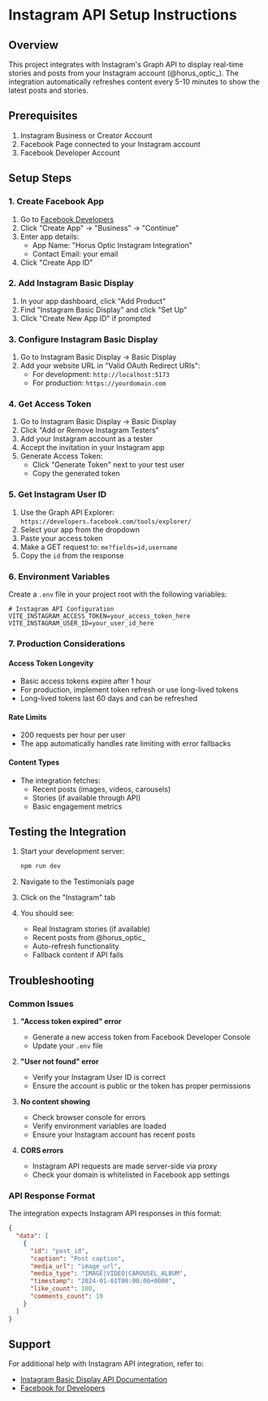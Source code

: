 # Instagram API Setup Instructions

## Overview
This project integrates with Instagram's Graph API to display real-time stories and posts from your Instagram account (@horus_optic_). The integration automatically refreshes content every 5-10 minutes to show the latest posts and stories.

## Prerequisites
1. Instagram Business or Creator Account
2. Facebook Page connected to your Instagram account
3. Facebook Developer Account

## Setup Steps

### 1. Create Facebook App
1. Go to [Facebook Developers](https://developers.facebook.com/)
2. Click "Create App" → "Business" → "Continue"
3. Enter app details:
   - App Name: "Horus Optic Instagram Integration"
   - Contact Email: your email
4. Click "Create App ID"

### 2. Add Instagram Basic Display
1. In your app dashboard, click "Add Product"
2. Find "Instagram Basic Display" and click "Set Up"
3. Click "Create New App ID" if prompted

### 3. Configure Instagram Basic Display
1. Go to Instagram Basic Display → Basic Display
2. Add your website URL in "Valid OAuth Redirect URIs":
   - For development: `http://localhost:5173`
   - For production: `https://yourdomain.com`

### 4. Get Access Token
1. Go to Instagram Basic Display → Basic Display
2. Click "Add or Remove Instagram Testers"
3. Add your Instagram account as a tester
4. Accept the invitation in your Instagram app
5. Generate Access Token:
   - Click "Generate Token" next to your test user
   - Copy the generated token

### 5. Get Instagram User ID
1. Use the Graph API Explorer: `https://developers.facebook.com/tools/explorer/`
2. Select your app from the dropdown
3. Paste your access token
4. Make a GET request to: `me?fields=id,username`
5. Copy the `id` from the response

### 6. Environment Variables
Create a `.env` file in your project root with the following variables:

```env
# Instagram API Configuration
VITE_INSTAGRAM_ACCESS_TOKEN=your_access_token_here
VITE_INSTAGRAM_USER_ID=your_user_id_here
```

### 7. Production Considerations

#### Access Token Longevity
- Basic access tokens expire after 1 hour
- For production, implement token refresh or use long-lived tokens
- Long-lived tokens last 60 days and can be refreshed

#### Rate Limits
- 200 requests per hour per user
- The app automatically handles rate limiting with error fallbacks

#### Content Types
- The integration fetches:
  - Recent posts (images, videos, carousels)
  - Stories (if available through API)
  - Basic engagement metrics

## Testing the Integration

1. Start your development server:
   ```bash
   npm run dev
   ```

2. Navigate to the Testimonials page
3. Click on the "Instagram" tab
4. You should see:
   - Real Instagram stories (if available)
   - Recent posts from @horus_optic_
   - Auto-refresh functionality
   - Fallback content if API fails

## Troubleshooting

### Common Issues

1. **"Access token expired" error**
   - Generate a new access token from Facebook Developer Console
   - Update your `.env` file

2. **"User not found" error**
   - Verify your Instagram User ID is correct
   - Ensure the account is public or the token has proper permissions

3. **No content showing**
   - Check browser console for errors
   - Verify environment variables are loaded
   - Ensure your Instagram account has recent posts

4. **CORS errors**
   - Instagram API requests are made server-side via proxy
   - Check your domain is whitelisted in Facebook app settings

### API Response Format
The integration expects Instagram API responses in this format:

```json
{
  "data": [
    {
      "id": "post_id",
      "caption": "Post caption",
      "media_url": "image_url",
      "media_type": "IMAGE|VIDEO|CAROUSEL_ALBUM",
      "timestamp": "2024-01-01T00:00:00+0000",
      "like_count": 100,
      "comments_count": 10
    }
  ]
}
```

## Support
For additional help with Instagram API integration, refer to:
- [Instagram Basic Display API Documentation](https://developers.facebook.com/docs/instagram-basic-display-api)
- [Facebook for Developers](https://developers.facebook.com/)
